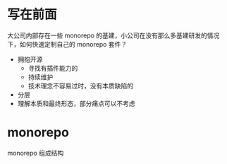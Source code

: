 # 写在前面

大公司内部存在一些 monorepo 的基建，小公司在没有那么多基建研发的情况下，如何快速定制自己的 monorepo 套件？

- 拥抱开源
    - 寻找有插件能力的
    - 持续维护
    - 技术理念不容易过时，没有本质缺陷的
- 分层
- 理解本质和最终形态，部分痛点可以不考虑

# monorepo 


monorepo 组成结构

